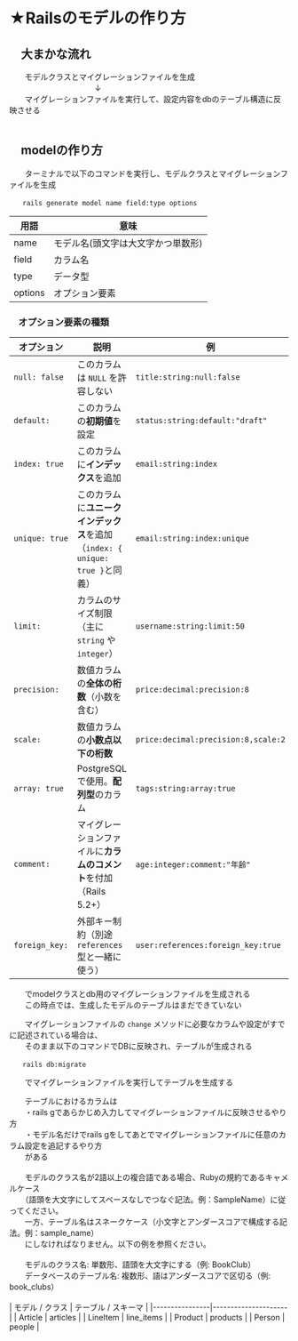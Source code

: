 # ★Railsのモデルの作り方
## 　大まかな流れ
　　モデルクラスとマイグレーションファイルを生成<br>
  　　　　　　　　　　　↓<br>
　　マイグレーションファイルを実行して、設定内容をdbのテーブル構造に反映させる<br>
    <br>
## 　modelの作り方
　　ターミナルで以下のコマンドを実行し、モデルクラスとマイグレーションファイルを生成 <br>
  
```
　　rails generate model name field:type options
```
| 用語 | 意味 |
|----------------|---------------------|
| name        | モデル名(頭文字は大文字かつ単数形)            |
| field       | カラム名          |
| type        | データ型            |
| options         | オプション要素              |

### 　オプション要素の種類
| オプション          | 説明                                                    | 例                                   |
| -------------- | ----------------------------------------------------- | ----------------------------------- |
| `null: false`  | このカラムは `NULL` を許容しない                                  | `title:string:null:false`           |
| `default:`     | このカラムの**初期値**を設定                                      | `status:string:default:"draft"`     |
| `index: true`  | このカラムに**インデックス**を追加                                   | `email:string:index`                |
| `unique: true` | このカラムに**ユニークインデックス**を追加（`index: { unique: true }`と同義） | `email:string:index:unique`                 |
| `limit:`       | カラムのサイズ制限（主に `string` や `integer`）                    | `username:string:limit:50`          |
| `precision:`   | 数値カラムの**全体の桁数**（小数を含む）                                | `price:decimal:precision:8`         |
| `scale:`       | 数値カラムの**小数点以下の桁数**                                    | `price:decimal:precision:8,scale:2` |
| `array: true`  | PostgreSQLで使用。**配列型**のカラム                             | `tags:string:array:true`            |
| `comment:`     | マイグレーションファイルに**カラムのコメント**を付加（Rails 5.2+）              | `age:integer:comment:"年齢"`          |
| `foreign_key:` | 外部キー制約（別途 `references` 型と一緒に使う）                       | `user:references:foreign_key:true`  |

　　でmodelクラスとdb用のマイグレーションファイルを生成される<br>
　　この時点では、生成したモデルのテーブルはまだできていない<br>
  
　　マイグレーションファイルの `change` メソッドに必要なカラムや設定がすでに記述されている場合は、<br>
　　そのまま以下のコマンドでDBに反映され、テーブルが生成される<br>
```
　　rails db:migrate
```
　　でマイグレーションファイルを実行してテーブルを生成する<br>
  
　　テーブルにおけるカラムは<br>
　　・rails gであらかじめ入力してマイグレーションファイルに反映させるやり方<br>
　　・モデル名だけでrails gをしてあとでマイグレーションファイルに任意のカラム設定を追記するやり方<br>
　　がある<br>
<br>
　　モデルのクラス名が2語以上の複合語である場合、Rubyの規約であるキャメルケース<br>
　　（語頭を大文字にしてスペースなしでつなぐ記法。例：SampleName）に従ってください。<br>
　　一方、テーブル名はスネークケース（小文字とアンダースコアで構成する記法。例：sample_name）<br>
　　にしなければなりません。以下の例を参照ください。<br>
<br>
　　モデルのクラス名: 単数形、語頭を大文字にする（例: BookClub）<br>
　　データベースのテーブル名: 複数形、語はアンダースコアで区切る（例: book_clubs）<br>
<br>
| モデル / クラス | テーブル / スキーマ |
|----------------|---------------------|
| Article        | articles            |
| LineItem       | line_items          |
| Product        | products            |
| Person         | people              |

